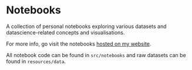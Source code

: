 # Notebooks

A collection of personal notebooks exploring various datasets and datascience-related concepts and visualisations.

For more info, go visit the notebooks [hosted on my website](https://spool-five.com/notebooks).

All notebook code can be found in `src/notebooks` and raw datasets can be found in `resources/data`.
